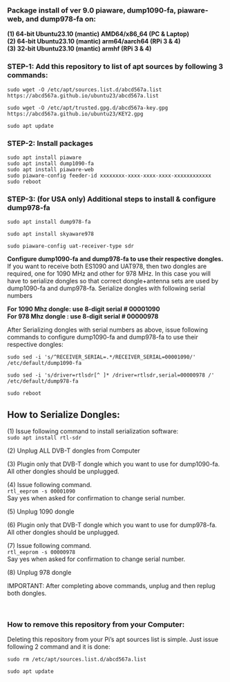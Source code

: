 ### Package install of ver 9.0 piaware, dump1090-fa, piaware-web, and dump978-fa on:
**(1) 64-bit Ubuntu23.10 (mantic) AMD64/x86_64 (PC & Laptop)** </br>
**(2) 64-bit Ubuntu23.10 (mantic) arm64/aarch64 (RPi 3 & 4)** </br>
**(3) 32-bit Ubuntu23.10 (mantic) armhf (RPi 3 & 4)** </br>
### STEP-1: Add this repository to list of apt sources by following 3 commands:

`sudo wget -O /etc/apt/sources.list.d/abcd567a.list https://abcd567a.github.io/ubuntu23/abcd567a.list  `

`sudo wget -O /etc/apt/trusted.gpg.d/abcd567a-key.gpg https://abcd567a.github.io/ubuntu23/KEY2.gpg  `

`sudo apt update  `


### STEP-2: Install packages
`sudo apt install piaware  ` </br>
`sudo apt install dump1090-fa  ` </br>
`sudo apt install piaware-web  ` </br>
`sudo piaware-config feeder-id xxxxxxxx-xxxx-xxxx-xxxx-xxxxxxxxxxxx ` </br>
`sudo reboot `

### STEP-3: (for USA only) Additional steps to install & configure dump978-fa

`sudo apt install dump978-fa  ` 

`sudo apt install skyaware978 `  

`sudo piaware-config uat-receiver-type sdr ` </br>

**Configure dump1090-fa and dump978-fa to use their respective dongles.**
If you want to receive both ES1090 and UAT978, then two dongles are required, one for 1090 MHz and other for 978 MHz. In this case you will have to serialize dongles so that correct dongle+antenna sets are used by dump1090-fa and dump978-fa.
Serialize dongles with following serial numbers </br>

**For 1090 Mhz dongle: use 8-digit serial # 00001090** </br>
**For 978 Mhz dongle : use 8-digit serial # 00000978** </br>

After Serializing dongles with serial numbers as above, issue following commands to configure dump1090-fa and dump978-fa to use their respective dongles:

`sudo sed -i 's/^RECEIVER_SERIAL=.*/RECEIVER_SERIAL=00001090/' /etc/default/dump1090-fa  `

`sudo sed -i 's/driver=rtlsdr[^ ]* /driver=rtlsdr,serial=00000978 /' /etc/default/dump978-fa `

`sudo reboot ` 

## How to Serialize Dongles:
(1) Issue following command to install serialization software: </br>
`sudo apt install rtl-sdr ` </br>

(2) Unplug ALL DVB-T dongles from Computer

(3) Plugin only that DVB-T dongle which you want to use for dump1090-fa. All other dongles should be unplugged.

(4) Issue following command. </br>
`rtl_eeprom -s 00001090 ` </br>
Say yes when asked for confirmation to change serial number.


(5) Unplug 1090 dongle

(6) Plugin only that DVB-T dongle which you want to use for dump978-fa. All other dongles should be unplugged.

(7) Issue following command. </br>
`rtl_eeprom -s 00000978 ` </br>
Say yes when asked for confirmation to change serial number.


(8) Unplug 978 dongle

IMPORTANT: After completing above commands, unplug and then replug both dongles.



&nbsp;

### How to remove this repository from your Computer:

Deleting this repository from your Pi’s apt sources list is simple. Just issue following 2 command and it is done:

```
sudo rm /etc/apt/sources.list.d/abcd567a.list 
```
```
sudo apt update 
```

&nbsp;
